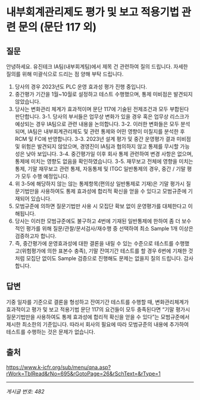 # 내부회계관리제도 평가 및 보고 적용기법 관련 문의 (문단 117 외)

## 질문
안녕하세요. 유진테크 IA팀(내부회계팀)에서 제목 건 관련하여 질의 드립니다.
자세한 질의를 위해 미괄식으로 드리는 점 양해 부탁 드립니다.
1. 당사의 경우 2023년도 PLC 운영 효과성 평가 진행 중입니다.
2. 중간평가 기간을 1월~10월로 설정하고 테스트 수행했으며, 통제 미비점은 발견되지 않았습니다.
3. 당사는 변화관리 체계가 효과적이며 문단 117에 기술된 전제조건과 모두 부합된다 판단합니다.
3-1. 당사의 부서들은 업무상 변화가 있을 경우 혹은 업무상 리스크가 예상되는 경우 IA팀으로 관련 내용을 논의합니다.
3-2. 이러한 변화들은 모두 분석되며, IA팀은 내부회계관리제도 및 관련 통제와 어떤 영향이 미칠지를 분석한 후 RCM 및 FC에 반영합니다.
3-3. 2023년 설계 평가 및 중간 운영평가 결과 미비점 및 위험은 발견되지 않았으며, 경영진이 IA팀과 협의하지 않고 통제를 무시할 가능성은 낮아 보입니다.
3-4. 중간평가일 이후 회사 통제 관련하여 변경 사항은 없으며, 통제에 미치는 영향도 없음을 확인하였습니다.
3-5. 재무보고 전체에 영향을 미치는 통제, 기말 재무보고 관련 통제, 자동통제 및 ITGC 일반통제의 경우, 중간 / 기말 평가 모두 수행 예정입니다.
4. 위 3-5에 해당하지 않는 않는 통제항목(편의상 일반통제로 기재)은 기말 평가시 질문기법만을 사용하여도 통제 효과성에 합리적 확신을 얻을 수 있다고 모범규준에 기재되어 있습니다.
5. 모범규준에 의하면 질문기법만 사용 시 모집단 확보 없이 운영평가를 대체한다고 이해됩니다.
6. 당사는 이러한 모범규준에도 불구하고 4번에 기재된 일반통제에 한하여 좀 더 보수적인 평가를 위해 질문/관찰/문서검사/재수행 중 선택하여 최소 Sample 1개 이상은 검증하고자 합니다.
7. 즉, 중간평가에 운영효과성에 대한 결론을 내릴 수 있는 수준으로 테스트를 수행했고(위험평가에 의한 표본수 충족), 기말 잔여기간 테스트를 할 경우 6번에 기재한 것처럼 모집단 없이도 Sample 검증으로 진행해도 문제는 없을지 질의 드립니다.
감사합니다.

## 답변
기중 일자를 기준으로 결론을 형성하고 잔여기간 테스트를 수행할 때, 변화관리체계가 효과적이고 평가 및 보고 적용기법 문단 117의 요건들이 모두 충족된다면 “기말 평가시 질문기법만을 사용하여도 통제 효과성에 합리적 확신을 얻을 수 있다”는 모범규준에서 제시한 최소한의 기준입니다. 따라서 회사의 필요에 따라 모범규준의 내용에 추가하여 테스트를 수행하는 것은 문제가 없습니다.

## 출처
https://www.k-icfr.org/sub/menu/qna.asp?rWork=TblRead&rNo=695&rGotoPage=26&rSchText=&rType=1

---
*게시글 번호: 482*
